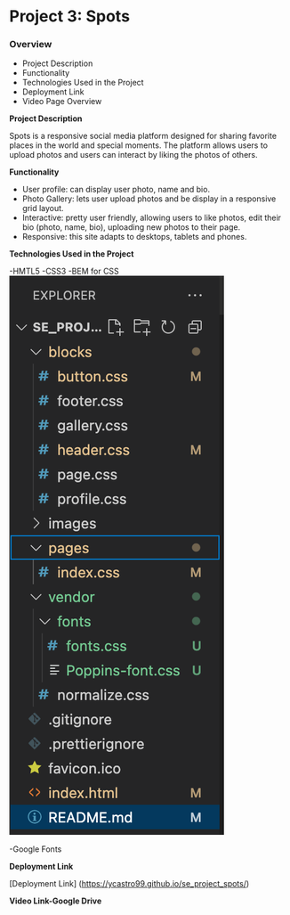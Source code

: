 # Project 3: Spots

### Overview

- Project Description
- Functionality
- Technologies Used in the Project
- Deployment Link
- Video Page Overview

**Project Description**

Spots is a responsive social media platform designed for sharing favorite places in the world and special moments. The platform allows users to upload photos and users can interact by liking the photos of others.

**Functionality**

- User profile: can display user photo, name and bio.
- Photo Gallery: lets user upload photos and be display in a responsive grid layout.
- Interactive: pretty user friendly, allowing users to like photos, edit their bio (photo, name, bio), uploading new photos to their page.
- Responsive: this site adapts to desktops, tablets and phones.

**Technologies Used in the Project**

-HMTL5
-CSS3
-BEM for CSS
![alt text](image.png)

-Google Fonts

**Deployment Link**

[Deployment Link] (https://ycastro99.github.io/se_project_spots/)

**Video Link-Google Drive**
